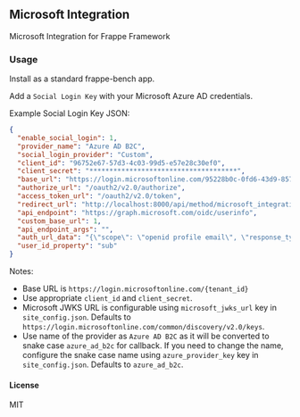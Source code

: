 ## Microsoft Integration

Microsoft Integration for Frappe Framework

### Usage

Install as a standard frappe-bench app.

Add a `Social Login Key` with your Microsoft Azure AD credentials.

Example Social Login Key JSON:

```json
{
  "enable_social_login": 1,
  "provider_name": "Azure AD B2C",
  "social_login_provider": "Custom",
  "client_id": "96752e67-57d3-4c03-99d5-e57e28c30ef0",
  "client_secret": "*************************************",
  "base_url": "https://login.microsoftonline.com/95228b0c-0fd6-43d9-857c-95130599dd30",
  "authorize_url": "/oauth2/v2.0/authorize",
  "access_token_url": "/oauth2/v2.0/token",
  "redirect_url": "http://localhost:8000/api/method/microsoft_integration.callback.azure_ad_b2c",
  "api_endpoint": "https://graph.microsoft.com/oidc/userinfo",
  "custom_base_url": 1,
  "api_endpoint_args": "",
  "auth_url_data": "{\"scope\": \"openid profile email\", \"response_type\": \"code\"}",
  "user_id_property": "sub"
}
```

Notes:
  - Base URL is `https://login.microsoftonline.com/{tenant_id}`
  - Use appropriate `client_id` and `client_secret`.
  - Microsoft JWKS URL is configurable using `microsoft_jwks_url` key in `site_config.json`. Defaults to `https://login.microsoftonline.com/common/discovery/v2.0/keys`.
  - Use name of the provider as `Azure AD B2C` as it will be converted to snake case `azure_ad_b2c` for callback. If you need to change the name, configure the snake case name using `azure_provider_key` key in `site_config.json`. Defaults to `azure_ad_b2c`.

#### License

MIT
